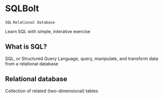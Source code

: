 # SQLBolt

`SQL` `Relational Database`

Learn SQL with simple, interative exercise

## What is SQL?

SQL, or Structured Query Language, query, manipulate, and transform data from a relational database

## Relational database

Collection of related (two-dimensional) tables
